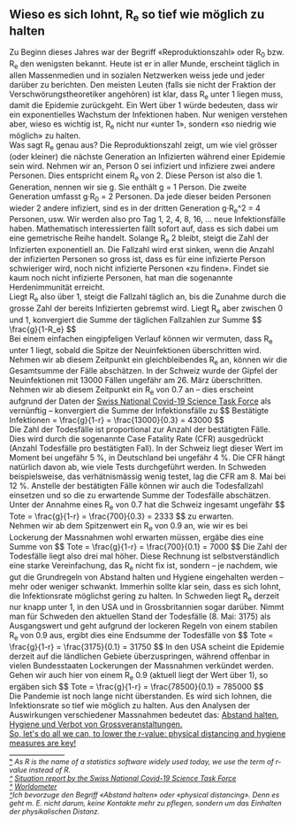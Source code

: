 <html>
  <head>
    <script src="https://polyfill.io/v3/polyfill.min.js?features=es6"></script>
<script id="MathJax-script" async src="https://cdn.jsdelivr.net/npm/mathjax@3.0.1/es5/tex-mml-chtml.js"></script>
    <title>Why to hold the r-value low</title>
    <meta charset="utf-8" />
    <meta http-equiv="expires" content="0">
  <style>
 /* FONTS */
 @import url("https://fonts.googleapis.com/css?family=Open+Sans+Condensed:300,700");
</style>
  </head>
  <body>
    <h2>Wieso es sich lohnt, R<sub>e</sub> so tief wie möglich zu halten</h2>
    <div class="twocol">
    <div class="ntext">
      Zu Beginn dieses Jahres war der Begriff «Reproduktionszahl» oder R<sub>0</sub> bzw. R<sub>e</sub> den wenigsten bekannt. Heute ist er in aller Munde, erscheint täglich in allen Massenmedien und in sozialen Netzwerken weiss jede und jeder darüber zu berichten. Den meisten Leuten (falls sie nicht der Fraktion der Verschwörungstheoretiker angehören) ist klar, dass R<sub>e</sub> unter 1 liegen muss, damit die Epidemie zurückgeht. Ein Wert über 1 würde bedeuten, dass wir ein exponentielles Wachstum der Infektionen haben. Nur wenigen verstehen aber, wieso es wichtig ist, R<sub>e</sub> nicht nur «unter 1», sondern «so niedrig wie möglich» zu halten. 
    </div>
    <div class="ntext">
   Was sagt R<sub>e</sub> genau aus? Die Reproduktionszahl zeigt, um wie viel grösser (oder kleiner) die nächste Generation an Infizierten während einer Epidemie sein wird. Nehmen wir an, Person 0 sei infiziert und infiziere zwei andere Personen. Dies entspricht einem R<sub>e</sub> von 2. Diese Person ist also die 1. Generation, nennen wir sie g. Sie enthält g = 1 Person. Die zweite Generation umfasst g&#183;R<sub>0</sub> = 2 Personen. Da jede dieser beiden Personen wieder 2 andere infiziert, sind es in der dritten Generation g&#183;R<sub>e</sub>^2 = 4 Personen, usw. Wir werden also pro Tag 1, 2, 4, 8, 16, ... neue Infektionsfälle haben. Mathematisch interessierten fällt sofort auf, dass es sich dabei um eine gemetrische Reihe handelt. Solange R<sub>e</sub> 2 bleibt, steigt die Zahl der Infizierten exponentiell an. Die Fallzahl wird erst sinken, wenn die Anzahl der infizierten Personen so gross ist, dass es für eine infizierte Person schwieriger wird, noch nicht infizierte Personen «zu finden». Findet sie kaum noch nicht infizierte Personen, hat man die sogenannte Herdenimmunität erreicht.
    </div>
    <div class="ntext">
      Liegt R<sub>e</sub> also über 1, steigt die Fallzahl täglich an, bis die Zunahme durch die grosse Zahl der bereits Infizierten gebremst wird. Liegt R<sub>e</sub> aber zwischen 0 und 1, konvergiert die Summe der täglichen Fallzahlen zur Summe 
      $$
      \frac{g}{1-R_e}
      $$
    </div>
      <div class="ntext">
        Bei einem einfachen eingipfeligen Verlauf können wir vermuten, dass R<sub>e</sub> unter 1 liegt, sobald die Spitze der Neuinfektionen überschritten wird. Nehmen wir ab diesem Zeitpunkt ein gleichbleibendes R<sub>e</sub> an, können wir die Gesamtsumme der Fälle abschätzen. In der Schweiz wurde der Gipfel der Neuinfektionen mit 13000 Fällen ungefähr am 26. März überschritten. Nehmen wir ab diesem Zeitpunkt ein R<sub>e</sub> von 0.7 an – dies erscheint aufgrund der Daten der <a href="#ref2" id="rref2">Swiss National Covid-19 Science Task Force</a> als vernünftig – konvergiert die Summe der Infektionsfälle zu 
        $$
        Bestätigte Infektionen = \frac{g}{1-r} = \frac{13000}{0.3} = 43000
        $$
        </div>
    <div class="ntext">
      Die Zahl der Todesfälle ist proportional zur Anzahl der bestätigten Fälle. Dies wird durch die sogenannte Case Fatality Rate (CFR) ausgedrückt (Anzahl Todesfälle pro bestätigten Fall). In der Schweiz liegt dieser Wert im Moment bei ungefähr 5 %, in Deutschland bei ungefähr 4 %. Die CFR hängt natürlich davon ab, wie viele Tests durchgeführt werden. In Schweden beispielsweise, das verhätnismässig wenig testet, lag die CFR am 8. Mai bei 12 %. Anstelle der bestätigten Fälle können wir auch die Todesfallzahl einsetzen und so die zu erwartende Summe der Todesfälle abschätzen. Unter der Annahme eines R<sub>e</sub> von 0.7 hat die Schweiz ingesamt ungefähr
      $$
      Tote = \frac{g}{1-r} = \frac{700}{0.3} = 2333
      $$
      zu erwarten.
    </div>
  <div class="ntext">
  Nehmen wir ab dem Spitzenwert ein R<sub>e</sub> von 0.9 an, wie wir es bei Lockerung der Massnahmen wohl erwarten müssen, ergäbe dies eine Summe von 
    $$
    Tote = \frac{g}{1-r} = \frac{700}{0.1} = 7000
    $$
    Die Zahl der Todesfälle liegt also drei mal höher. Diese Rechnung ist selbstverständlich eine starke Vereinfachung, das R<sub>e</sub> nicht fix ist, sondern – je nachdem, wie gut die Grundregeln von Abstand halten und Hygiene eingehalten werden – mehr oder weniger schwankt. Immerhin sollte klar sein, dass es sich lohnt, die Infektionsrate möglichst gering zu halten. In Schweden liegt R<sub>e</sub> derzeit nur knapp unter 1, in den USA und in Grossbritannien sogar darüber. Nimmt man für Schweden den aktuellen Stand der Todesfälle (8. Mai: 3175) als Ausgangswert und geht aufgrund der lockeren Regeln von einem stabilen R<sub>e</sub> von 0.9 aus, ergibt dies eine Endsumme der Todesfälle von 
    $$
    Tote = \frac{g}{1-r} = \frac{3175}{0.1} = 31750
    $$
In den USA scheint die Epidemie derzeit auf die ländlichen Gebiete überzuspringen, während offenbar in vielen Bundesstaaten Lockerungen der Massnahmen verkündet werden. Gehen wir auch hier von einem R<sub>e</sub> 0.9 (aktuell liegt der Wert über 1), so ergäben sich 
    $$
    Tote = \frac{g}{1-r} = \frac{78500}{0.1} = 785000
    $$
      </div>
      <div class="ntext">Die Pandemie ist noch lange nicht überstanden. Es wird sich lohnen, die Infektionsrate so tief wie möglich zu halten. Aus den Analysen der Auswirkungen verschiedener Massnahmen bedeutet das: <a href="#ref3" id="rref3">Abstand halten, Hygiene und Verbot von Grossveranstaltungen.</div>
So, let's do all we can, to lower the r-value: physical distancing and hygiene measures are key!
    </div>
    </div>
      <div id="foot" style="font-size:0.9em;margin-top:1em;font-style:italic;">
        <div style="border-top:1px solid #000000;width:100px;clear:both;height:4px;line-height:4px;">&nbsp;</div>
        <div id="ref1"><a href="#rref1">^</a> As R is the name of a statistics software widely used today, we use the term of r-value instead of R.</div>
        <div id="ref2"><a href="#rref2">^</a> <a href="https://ncs-tf.ch/de/lagebericht" target="_blank">Situation report by the Swiss National Covid-19 Science Task Force</a></div>
    <div id="ref2"><a href="#rref2">^</a> <a href="https://www.worldometers.info/coronavirus/" target="_blank">Worldometer</a></div>
        <div id="ref3"><a href="#rref3">^</a>Ich bevorzuge den Begriff «Abstand halten» oder «physical distancing». Denn es geht m. E. nicht darum, keine Kontakte mehr zu pflegen, sondern um das Einhalten der physikalischen Distanz.</div>
    </div>
